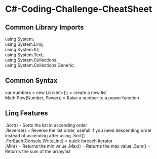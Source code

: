 # C#-Coding-Challenge-CheatSheet

## Common Library Imports

using System;<br/>
using System.Linq;<br/>
using System.IO;<br/>
using System.Text;<br/>
using System.Collections;<br/>
using System.Collections.Generic;<br/>

## Common Syntax

var numbers = new List\<int\>(); = create a new list<br/>
Math.Pow(Number, Power); = Raise a number to a power function <br/>


## Linq Features 

.Sort() - Sorts the list in ascending order <br/>
.Reverse() = Reverse the list order, usefull if you need descending order instead of ascending after using .Sort() <br/>
.ForEach(Console.WriteLine) = quick foreach iterator <br/>
.Min() = Returns the min value
.Max() = Returns the max value
.Sum() = Returns the sum of the array/list

